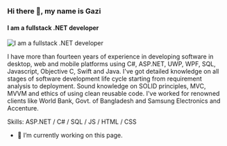 ### Hi there 👋, my name is Gazi
#### I am a fullstack .NET developer
![I am a fullstack .NET developer](https://arturssmirnovs.github.io/github-profile-readme-generator/images/banner.png)

I have more than fourteen years of experience in developing software in desktop, web and mobile platforms using C#, ASP.NET, UWP, WPF, SQL, Javascript, Objective C, Swift and Java. I've got detailed knowledge on all stages of software development life cycle starting from requirement analysis to deployment. Sound knowledge on SOLID principles, MVC, MVVM and ethics of using clean reusable code. I've worked for renowned clients like World Bank, Govt. of Bangladesh and Samsung Electronics and Accenture.

Skills: ASP.NET / C# / SQL / JS / HTML / CSS

- 🔭 I’m currently working on this page. 




